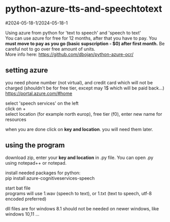 # python-azure-tts-and-speechtotext
#2024-05-18-1/2024-05-18-1

Using azure from python for 'text to speech' and 'speech to text'  
You can use azure for free for 12 months, after that you have to pay.
You **must move to pay as you go (basic supscription - $0) after first month.** Be careful not to go over free amount of units.  
More info here: https://github.com/dbojan/python-azure-ocr/

## setting azure
you need phone number (not virtual), and credit card which will not be charged (shouldn't be for free tier, except may 1$ which will be paid back...)  
https://portal.azure.com/#home

select 'speech services' on the left  
click on +  
select location (for example north europ), free tier (f0), enter new name for resources  

when you are done click on **key and location**. you will need them later.


## using the program
download zip, enter your **key and location** in .py file. You can open .py using notepad++ or notepad.

install needed packages for python:  
pip install azure-cognitiveservices-speech

start bat file  
programs will use 1.wav (speech to text), or 1.txt (text to speech, utf-8 encoded preferred)

dll files are for windows 8.1 should not be needed on newer windows, like windows 10,11 ...
